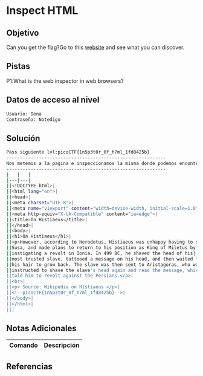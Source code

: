 # Inspect HTML
## Objetivo
Can you get the flag?Go to this [website](http://saturn.picoctf.net:56488/) and see what you can discover.
## Pistas
P1:What is the web inspector in web browsers?
## Datos de acceso al nivel
```bash
Usuario: Dena
Contraseña: Notedigo
```
## Solución
```bash
Pass siguiente lvl:picoCTF{1n5p3t0r_0f_h7ml_1fd8425b}
-----------------------------------------------------------
Nos metemos a la pagina e inspeccionamos la misma donde podemos encontrar la flag
-----------------------------------------------------------
|   |   |
|---|---|
||<!DOCTYPE html>|
||<html lang="en">|
||<head>|
||<meta charset="UTF-8">|
||<meta name="viewport" content="width=device-width, initial-scale=1.0">|
||<meta http-equiv="X-UA-Compatible" content="ie=edge">|
||<title>On Histiaeus</title>|
||</head>|
||<body>|
||<h1>On Histiaeus</h1>|
||<p>However, according to Herodotus, Histiaeus was unhappy having to stay in|
||Susa, and made plans to return to his position as King of Miletus by|
||instigating a revolt in Ionia. In 499 BC, he shaved the head of his|
||most trusted slave, tattooed a message on his head, and then waited for|
||his hair to grow back. The slave was then sent to Aristagoras, who was|
||instructed to shave the slave's head again and read the message, which|
||told him to revolt against the Persians.</p>|
||<br>|
||<p> Source: Wikipedia on Histiaeus </p>|
||<!--picoCTF{1n5p3t0r_0f_h7ml_1fd8425b}-->|
||</body>|
||</html>|
|||
```
## Notas Adicionales

| Comando  | Descripción | 
|------------|--------------|

## Referencias 
